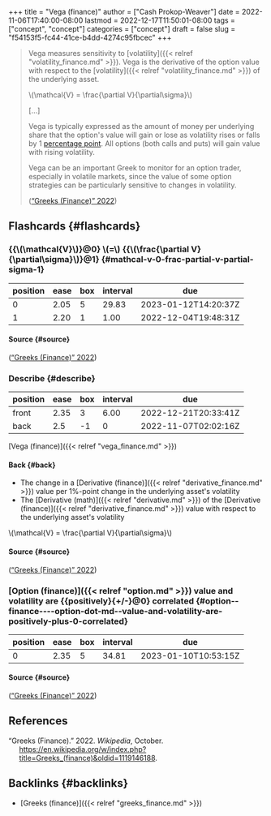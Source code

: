 +++
title = "Vega (finance)"
author = ["Cash Prokop-Weaver"]
date = 2022-11-06T17:40:00-08:00
lastmod = 2022-12-17T11:50:01-08:00
tags = ["concept", "concept"]
categories = ["concept"]
draft = false
slug = "f54153f5-fc44-41ce-b4dd-4274c95fbcec"
+++

> Vega measures sensitivity to [volatility]({{< relref "volatility_finance.md" >}}). Vega is the derivative of the option value with respect to the [volatility]({{< relref "volatility_finance.md" >}}) of the underlying asset.
>
> \\(\mathcal{V} = \frac{\partial V}{\partial\sigma}\\)
>
> [...]
>
> Vega is typically expressed as the amount of money per underlying share that the option's value will gain or lose as volatility rises or falls by 1 [percentage point](https://en.wikipedia.org/wiki/Percentage_point). All options (both calls and puts) will gain value with rising volatility.
>
> Vega can be an important Greek to monitor for an option trader, especially in volatile markets, since the value of some option strategies can be particularly sensitive to changes in volatility.
>
> (<a href="#citeproc_bib_item_1">“Greeks (Finance)” 2022</a>)


## Flashcards {#flashcards}


### {{\\(\mathcal{V}\\)}@0} \\(=\\) {{\\(\frac{\partial V}{\partial\sigma}\\)}@1} {#mathcal-v-0-frac-partial-v-partial-sigma-1}

| position | ease | box | interval | due                  |
|----------|------|-----|----------|----------------------|
| 0        | 2.05 | 5   | 29.83    | 2023-01-12T14:20:37Z |
| 1        | 2.20 | 1   | 1.00     | 2022-12-04T19:48:31Z |


#### Source {#source}

(<a href="#citeproc_bib_item_1">“Greeks (Finance)” 2022</a>)


### Describe {#describe}

| position | ease | box | interval | due                  |
|----------|------|-----|----------|----------------------|
| front    | 2.35 | 3   | 6.00     | 2022-12-21T20:33:41Z |
| back     | 2.5  | -1  | 0        | 2022-11-07T02:02:16Z |

[Vega (finance)]({{< relref "vega_finance.md" >}})


#### Back {#back}

-   The change in a [Derivative (finance)]({{< relref "derivative_finance.md" >}}) value per 1%-point change in the underlying asset's volatility
-   The [Derivative (math)]({{< relref "derivative.md" >}}) of the [Derivative (finance)]({{< relref "derivative_finance.md" >}}) value with respect to the underlying asset's volatility

\\(\mathcal{V} = \frac{\partial V}{\partial\sigma}\\)


#### Source {#source}

(<a href="#citeproc_bib_item_1">“Greeks (Finance)” 2022</a>)


### [Option (finance)]({{< relref "option.md" >}}) value and volatility are {{positively}{+/-}@0} correlated {#option--finance----option-dot-md--value-and-volatility-are-positively-plus-0-correlated}

| position | ease | box | interval | due                  |
|----------|------|-----|----------|----------------------|
| 0        | 2.35 | 5   | 34.81    | 2023-01-10T10:53:15Z |


#### Source {#source}

(<a href="#citeproc_bib_item_1">“Greeks (Finance)” 2022</a>)

## References

<style>.csl-entry{text-indent: -1.5em; margin-left: 1.5em;}</style><div class="csl-bib-body">
  <div class="csl-entry"><a id="citeproc_bib_item_1"></a>“Greeks (Finance).” 2022. <i>Wikipedia</i>, October. <a href="https://en.wikipedia.org/w/index.php?title=Greeks_(finance)&oldid=1119146188">https://en.wikipedia.org/w/index.php?title=Greeks_(finance)&#38;oldid=1119146188</a>.</div>
</div>


## Backlinks {#backlinks}

-   [Greeks (finance)]({{< relref "greeks_finance.md" >}})

